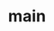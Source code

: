 ---
title: "main"

#ARTICLE

article:
  title : "Catalyst Tutorials"
  content : "Lorem Ipsum is simply dummy text of the printing and typesetting industry. <br> lorem Ipsum has been the industry’s standard dummy text"
 
# FEATURE

feature:
  enable : true
  feature_item:
    # feature item loop
    - name : "Simple Web Application"
      url: "/tutorial-apps/simple-web-application/introduction"
      content : "Create a single-page serverless web application using Catalyst Advanced I/O Function and Catalyst Data Store that allows you to report or look up alien encounters in a city."
      level: "Beginner"
      language: "Java Node.js Python"
      duration: "45 mins"

    # feature item loop
    - name : "Microservice"
      url: "/tutorial-apps/microservice/introduction"
      content : "Create a single-page serverless web application using Catalyst Advanced I/O Function and Catalyst Data Store that allows you to report or look up alien encounters in a city."
      level: "Intermediate"
      language: "Java Node.js Python"
      duration: "40 mins"
  
---